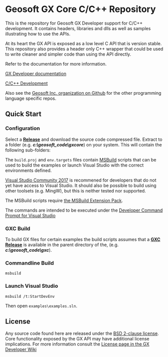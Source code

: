
# Geosoft GX Core C/C++ Repository

This is the repository for Geosoft GX Developer support for C/C++ development. It contains headers, libraries and dlls as well as  samples illustrating how to use the APIs.

At its heart the GX API is exposed as a low level C API that is version stable. This repository also provides a header only C++ wrapper that could be used to write cleaner and simpler code than using the API directly.

Refer to the documentation for more information.

[GX Developer documentation](https://geosoftgxdev.atlassian.net/wiki/display/GD/Python+in+GX+Developer)

[C/C++ Development](https://geosoftgxdev.atlassian.net/wiki/spaces/GXD93/pages/78119004/C+C+Development)

Also see the [Geosoft Inc. organization on Github](https://github.com/GeosoftInc) for the other programming language specific repos.

Quick Start
-----------
### Configuration

Select a __[Release](https://github.com/GeosoftInc/gxcore/releases)__ and download the source code compressed file.  Extract to a folder (e.g. ___c:\geosoft_code\gxcore___) on your system. This will contain the following sub-folders:

The `build.proj` and `env.targets` files contain [MSBuild](https://docs.microsoft.com/en-us/visualstudio/msbuild/msbuild) scripts that  can be used to build the examples or launch Visual Studio with the correct environments defined.

[Visual Studio Community 2017](https://www.visualstudio.com/downloads/) is recommened for developers that do not yet have access to Visual Studio. It should also be possible to build using other toolsets (e.g. MingW), but this is neither tested nor supported.

The MSBuild scripts require [the MSBuild Extension Pack](http://www.msbuildextensionpack.com/).

The commands are intended to be executed under the [Developer Command Prompt for Visual Studio](https://docs.microsoft.com/en-us/dotnet/framework/tools/developer-command-prompt-for-vs)

### GXC Build
To build GX files for certain examples the build scripts assumes that a __[GXC Release](https://github.com/GeosoftInc/gxc/releases)__ is  available in the parent directory of the, (e.g. ___c:\geosoft_code\gxc___).

### Commandline Build
```
msbuild
```

### Launch Visual Studio
```
msbuild /t:StartDevEnv
```
Then open `examples\examples.sln`.

License
-------
Any source code found here are released under the [BSD 2-clause license](https://github.com/GeosoftInc/gxpy/blob/master/LICENSE). Core functionality exposed by the GX API may have additional license implications. For more information consult the [License page in the GX Developer Wiki](https://geosoftgxdev.atlassian.net/wiki/spaces/GD/pages/2359406/License)
